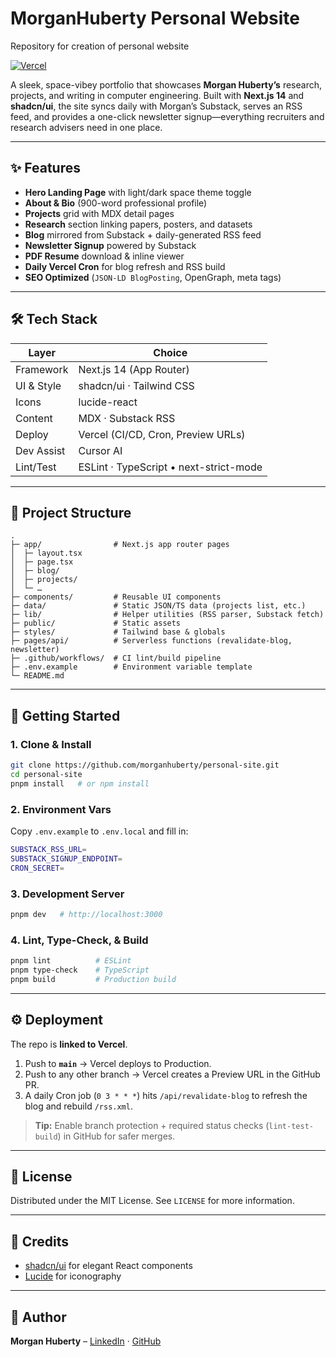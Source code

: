 # MorganHuberty Personal Website

Repository for creation of personal website

[![Vercel](https://vercelbadge.vercel.app/api/morganhuberty/personal-site)](https://personal-site.vercel.app)

A sleek, space-vibey portfolio that showcases **Morgan Huberty’s** research, projects, and writing in computer engineering.
Built with **Next.js 14** and **shadcn/ui**, the site syncs daily with Morgan’s Substack, serves an RSS feed, and provides a one-click newsletter signup—everything recruiters and research advisers need in one place.

---

## ✨ Features

- **Hero Landing Page** with light/dark space theme toggle
- **About & Bio** (900-word professional profile)
- **Projects** grid with MDX detail pages
- **Research** section linking papers, posters, and datasets
- **Blog** mirrored from Substack + daily-generated RSS feed
- **Newsletter Signup** powered by Substack
- **PDF Resume** download & inline viewer
- **Daily Vercel Cron** for blog refresh and RSS build
- **SEO Optimized** (`JSON-LD BlogPosting`, OpenGraph, meta tags)

---

## 🛠 Tech Stack

| Layer       | Choice                                   |
|-------------|-------------------------------------------|
| Framework   | Next.js 14 (App Router)                  |
| UI & Style  | shadcn/ui · Tailwind CSS                 |
| Icons       | lucide-react                             |
| Content     | MDX · Substack RSS                       |
| Deploy      | Vercel (CI/CD, Cron, Preview URLs)       |
| Dev Assist  | Cursor AI                                |
| Lint/Test   | ESLint · TypeScript • next-strict-mode   |

---

## 📂 Project Structure

```
.
├─ app/                # Next.js app router pages
│  ├─ layout.tsx
│  ├─ page.tsx
│  ├─ blog/
│  ├─ projects/
│  └─ …
├─ components/         # Reusable UI components
├─ data/               # Static JSON/TS data (projects list, etc.)
├─ lib/                # Helper utilities (RSS parser, Substack fetch)
├─ public/             # Static assets
├─ styles/             # Tailwind base & globals
├─ pages/api/          # Serverless functions (revalidate-blog, newsletter)
├─ .github/workflows/  # CI lint/build pipeline
├─ .env.example        # Environment variable template
└─ README.md
```

---

## 🚀 Getting Started

### 1. Clone & Install

```bash
git clone https://github.com/morganhuberty/personal-site.git
cd personal-site
pnpm install   # or npm install
```

### 2. Environment Vars

Copy `.env.example` to `.env.local` and fill in:

```bash
SUBSTACK_RSS_URL=
SUBSTACK_SIGNUP_ENDPOINT=
CRON_SECRET=
```

### 3. Development Server

```bash
pnpm dev   # http://localhost:3000
```

### 4. Lint, Type-Check, & Build

```bash
pnpm lint          # ESLint
pnpm type-check    # TypeScript
pnpm build         # Production build
```

---

## ⚙️ Deployment

The repo is **linked to Vercel**.

1. Push to **`main`** → Vercel deploys to Production.
2. Push to any other branch → Vercel creates a Preview URL in the GitHub PR.
3. A daily Cron job (`0 3 * * *`) hits `/api/revalidate-blog` to refresh the blog and rebuild `/rss.xml`.

> **Tip:** Enable branch protection + required status checks (`lint-test-build`) in GitHub for safer merges.

---

## 📝 License

Distributed under the MIT License. See `LICENSE` for more information.

---

## 🙏 Credits

- [shadcn/ui](https://ui.shadcn.com) for elegant React components
- [Lucide](https://lucide.dev) for iconography

---

## 👋 Author

**Morgan Huberty** – [LinkedIn]([https://linkedin.com/in/your-profile](https://www.linkedin.com/in/morgan-huberty-74334b24b/)) · [GitHub](https://github.com/mhubert3)
